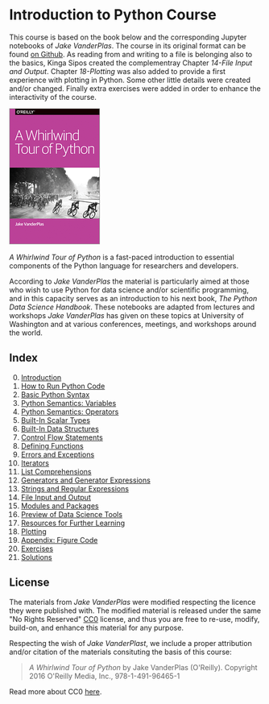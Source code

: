# Introduction to Python Course
 
This course is based on the book below and the corresponding Jupyter notebooks of *Jake VanderPlas*. The course in its original format can be found [on Github](https://github.com/jakevdp/WhirlwindTourOfPython). As reading from and writing to a file is belonging also to the basics, Kinga Sipos created the complementray Chapter *14-File Input and Output*. Chapter *18-Plotting* was also added to provide a first experience with plotting in Python. Some other little details were created and/or changed. Finally extra exercises were added in order to enhance the interactivity of the course.

<img src="Course/fig/cover-large.gif">

*A Whirlwind Tour of Python* is a fast-paced introduction to essential
components of the Python language for researchers and developers.

According to *Jake VanderPlas* the material is particularly aimed at those 
who wish to use Python for data 
science and/or scientific programming, and in this capacity serves as an
introduction to his next book, *The Python Data Science Handbook*.
These notebooks are adapted from lectures and workshops *Jake VanderPlas* has given on these
topics at University of Washington and at various conferences, meetings, and
workshops around the world.

## Index

0. [Introduction](00-Introduction.ipynb)
1. [How to Run Python Code](01-How-to-Run-Python-Code.ipynb)
2. [Basic Python Syntax](02-Basic-Python-Syntax.ipynb)
3. [Python Semantics: Variables](03-Semantics-Variables.ipynb)
4. [Python Semantics: Operators](04-Semantics-Operators.ipynb)
5. [Built-In Scalar Types](05-Built-in-Scalar-Types.ipynb)
6. [Built-In Data Structures](06-Built-in-Data-Structures.ipynb)
7. [Control Flow Statements](07-Control-Flow-Statements.ipynb)
8. [Defining Functions](08-Defining-Functions.ipynb)
9. [Errors and Exceptions](09-Errors-and-Exceptions.ipynb)
10. [Iterators](10-Iterators.ipynb)
11. [List Comprehensions](11-List-Comprehensions.ipynb)
12. [Generators and Generator Expressions](12-Generators.ipynb)
13. [Strings and Regular Expressions](13-Strings-and-Regular-Expressions.ipynb)
14. [File Input and Output](14-File-Input-and-Output.ipynb)
15. [Modules and Packages](15-Modules-and-Packages.ipynb)
16. [Preview of Data Science Tools](16-Preview-of-Data-Science-Tools.ipynb)
17. [Resources for Further Learning](17-Further-Resources.ipynb)
18. [Plotting](18-Plotting.ipynb)
19. [Appendix: Figure Code](19-Figures.ipynb)
20. [Exercises](20-Exercises.ipynb)
21. [Solutions](21-Solutions.ipynb)

## License

The materials from *Jake VanderPlas* were modified respecting the licence they were published with. The modified material is released under the same "No Rights Reserved" [CC0](LICENSE)
license, and thus you are free to re-use, modify, build-on, and enhance
this material for any purpose.

Respecting the wish of *Jake VanderPlast*, we include a proper attribution and/or citation of the materials consituting the basis of this course:

> *A Whirlwind Tour of Python* by Jake VanderPlas (O'Reilly). Copyright 2016 O'Reilly Media, Inc., 978-1-491-96465-1

Read more about CC0 [here](https://creativecommons.org/share-your-work/public-domain/cc0/).
